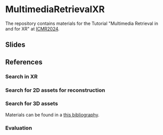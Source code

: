 # MultimediaRetrievalXR
The repository contains materials for the Tutorial "Multimedia Retrieval in and for XR" at [ICMR2024](https://icmr2024.org).

## Slides


## References

### Search in XR

### Search for 2D assets for reconstruction

### Search for 3D assets

Materials can be found in a [this bibliography](https://github.com/mpegia/3D-Object-Retrieval-Methods-Bibliography).

### Evaluation
